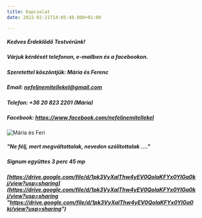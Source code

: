 ```yaml
---
title: Kapcsolat
date: 2022-02-21T14:05:48.000+01:00

---
```

##### Kedves Érdeklődő Testvérünk!

##### Várjuk kérdését telefonon, e-mailben és a facebookon.

##### Szeretettel köszöntjük: Mária és Ferenc

##### **Email:** nefeljnemitellekel@gmail.com

##### **Telefon:** +36 20 823 2201 (Mária)

##### **Facebook:** https://www.facebook.com/nefeljnemitellekel

![Mária és Feri](/images/maria-feri.jpg)

##### _"Ne félj, mert megváltottalak, neveden szólítottalak ...."_

##### Signum együttes 3 perc 45 mp

##### [https://drive.google.com/file/d/1pk3VyXalThw4yEV0QolaKFYx0YlGa0kj/view?usp=sharing](https://drive.google.com/file/d/1pk3VyXalThw4yEV0QolaKFYx0YlGa0kj/view?usp=sharing "https://drive.google.com/file/d/1pk3VyXalThw4yEV0QolaKFYx0YlGa0kj/view?usp=sharing")